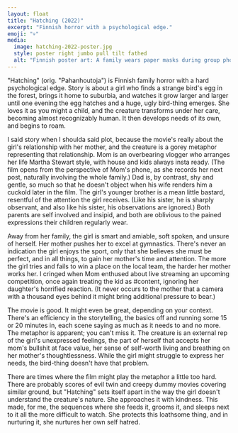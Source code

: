 ```yaml
---
layout: float 
title: "Hatching (2022)"
excerpt: "Finnish horror with a psychological edge."
emoji: "💀"
media: 
  image: hatching-2022-poster.jpg
  style: poster right jumbo pull tilt fathed
  alt: "Finnish poster art: A family wears paper masks during group photo"
---
```

"Hatching" (orig. "Pahanhoutoja") is Finnish family horror with a hard psychological edge. Story is about a girl who finds a strange bird's egg in the forest, brings it home to suburbia, and watches it grow larger and larger until one evening the egg hatches and a huge, ugly bird-thing emerges. She loves it as you might a child, and the creature transforms under her care, becoming almost recognizably human. It then develops needs of its own, and begins to roam.

I said story when I shoulda said plot, because the movie's really about the girl's relationship with her mother, and the creature is a gorey metaphor representing that relationship. Mom is an overbearing vlogger who arranges her life Martha Stewart style, with house and kids always insta ready. (The film opens from the perspective of Mom's phone, as she records her next post, naturally involving the whole family.) Dad is, by contrast, shy and gentle, so much so that he doesn't object when his wife renders him a cuckold later in the film. The girl's younger brother is a mean little bastard, resentful of the attention the girl receives. (Like his sister, he is sharply observant, and also like his sister, his observations are ignored.) Both parents are self involved and insipid, and both are oblivious to the pained expressions their children regularly wear.

Away from her family, the girl is smart and amiable, soft spoken, and unsure of herself. Her mother pushes her to excel at gymnastics. There's never an indication the girl enjoys the sport, only that she believes she must be perfect, and in all things, to gain her mother's time and attention. The more the girl tries and fails to win a place on the local team, the harder her mother works her. I cringed when Mom enthused about live streaming an upcoming competition, once again treating the kid as #content, ignoring her daughter's horrified reaction. (It never occurs to the mother that a camera with a thousand eyes behind it might bring additional pressure to bear.)

The movie is good. It might even be great, depending on your context. There's an efficiency in the storytelling, the basics off and running some 15 or 20 minutes in, each scene saying as much as it needs to and no more. The metaphor is apparent; you can't miss it. The creature is an external rep of the girl's unexpressed feelings, the part of herself that accepts her mom's bullshit at face value, her sense of self-worth living and breathing on her mother's thoughtlessness. While the girl might struggle to express her needs, the bird-thing doesn't have that problem.

There are times where the film might play the metaphor a little too hard. There are probably scores of evil twin and creepy dummy movies covering similar ground, but "Hatching" sets itself apart in the way the girl doesn't understand the creature's nature. She approaches it with kindness. This made, for me, the sequences where she feeds it, grooms it, and sleeps next to it all the more difficult to watch. She protects this loathsome thing, and in nurturing it, she nurtures her own self hatred.
